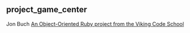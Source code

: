 ## project_game_center
Jon Buch
[An Object-Oriented Ruby project from the Viking Code School](http://www.vikingcodeschool.com)
